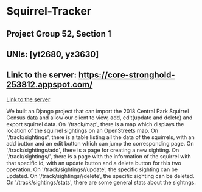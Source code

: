 # Squirrel-Tracker
## Project Group 52, Section 1
## UNIs: [yt2680, yz3630]
## Link to the server: https://core-stronghold-253812.appspot.com/
[Link to the server](https://core-stronghold-253812.appspot.com/)

We built an Django project that can import the 2018 Central Park Squirrel Census data and allow our client to  view, add, edit(update and delete) and export squirrel data. 
On '/track/map', there is  a map which displays the location of the squirrel sightings on an OpenStreets map.
On '/track/sightings', there is a table listing all the data of the squirrels, with an add button and an edit button which can jump the corresponding page.
On '/track/sightings/add', there is a page for creating a new sighting.
On '/track/sightings/<unique-squirrel-id>', there is a page with the information of the squirrel with that specific id, with an update button and a delete button for this two operation.
On '/track/sightings/<unique-squirrel-id>/update', the specific sighting can be updated.
On '/track/sightings/<unique-squirrel-id>/delete', the specific sighting can be deleted.
On '/track/sightings/stats', there are some general stats about the sightngs.
